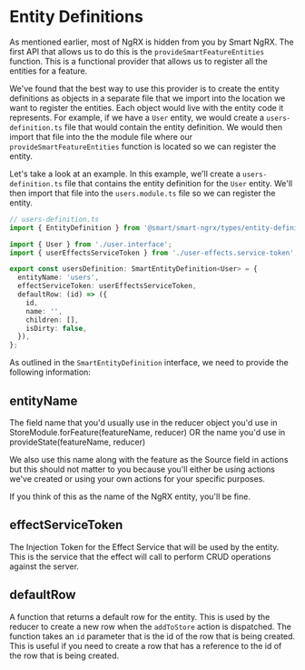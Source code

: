 # Entity Definitions

As mentioned earlier, most of NgRX is hidden from you by Smart NgRX. The first API that allows us to do this is the `provideSmartFeatureEntities` function. This is a functional provider that allows us to register all the entities for a feature.

We've found that the best way to use this provider is to create the entity definitions as objects in a separate file that we import into the location we want to register the entities. Each object would live with the entity code it represents. For example, if we have a `User` entity, we would create a `users-definition.ts` file that would contain the entity definition. We would then import that file into the the module file where our `provideSmartFeatureEntities` function is located so we can register the entity.

Let's take a look at an example. In this example, we'll create a `users-definition.ts` file that contains the entity definition for the `User` entity. We'll then import that file into the `users.module.ts` file so we can register the entity.

```typescript
// users-definition.ts
import { EntityDefinition } from '@smart/smart-ngrx/types/entity-definition.interface';

import { User } from './user.interface';
import { userEffectsServiceToken } from './user-effects.service-token';

export const usersDefinition: SmartEntityDefinition<User> = {
  entityName: 'users',
  effectServiceToken: userEffectsServiceToken,
  defaultRow: (id) => ({
    id,
    name: '',
    children: [],
    isDirty: false,
  }),
};
```

As outlined in the `SmartEntityDefinition` interface, we need to provide the following information:

## entityName

The field name that you'd usually use in the reducer object you'd use in StoreModule.forFeature(featureName, reducer) OR the name you'd use in provideState(featureName, reducer)

We also use this name along with the feature as the Source field in actions but this should not matter to you because you'll either be using actions we've created or using your own actions for your specific purposes.

If you think of this as the name of the NgRX entity, you'll be fine.

## effectServiceToken

The Injection Token for the Effect Service that will be used by the entity. This is the service that the effect will call to perform CRUD operations against the server.

## defaultRow

A function that returns a default row for the entity. This is used by the reducer to create a new row when the `addToStore` action is dispatched. The function takes an `id` parameter that is the id of the row that is being created. This is useful if you need to create a row that has a reference to the id of the row that is being created.
